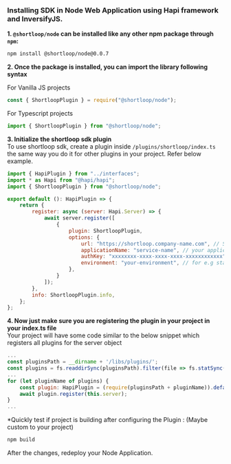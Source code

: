### Installing SDK in **Node**  Web Application using Hapi framework and InversifyJS.

**1. `@shortloop/node` can be installed like any other npm package through `npm`:**  
```bash
npm install @shortloop/node@0.0.7
```

**2. Once the package is installed, you can import the library following syntax**

For Vanilla JS projects
```js
const { ShortloopPlugin } = require("@shortloop/node");
```

For Typescript projects
```js
import { ShortloopPlugin } from "@shortloop/node";
```

**3. Initialize the shortloop sdk plugin**  
To use shortloop sdk, create a plugin inside ```/plugins/shortloop/index.ts``` the same way you do it for other plugins in your project. Refer below example. 
```js
import { HapiPlugin } from "../interfaces";
import * as Hapi from "@hapi/hapi";
import { ShortloopPlugin } from "@shortloop/node";

export default (): HapiPlugin => {
    return {
        register: async (server: Hapi.Server) => {
            await server.register([
                {
                    plugin: ShortloopPlugin,
                    options: {
                        url: "https://shortloop.company-name.com", // ShortLoop URL. (Provided by ShortLoop team.)
                        applicationName: "service-name", // your application name here
                        authKey: "xxxxxxxx-xxxx-xxxx-xxxx-xxxxxxxxxxxx", // ShortLoop Auth Key. (Provided by ShortLoop team.)
                        environment: "your-environment", // for e.g stage or prod
                    },
                }
            ]);
        },
        info: ShortloopPlugin.info,
    };
};
```
**4. Now just make sure you are registering the plugin in your project in your index.ts file**  
Your project will have some code similar to the below snippet which registers all plugins for the server object
```js
...
const pluginsPath = __dirname + '/libs/plugins/';
const plugins = fs.readdirSync(pluginsPath).filter(file => fs.statSync(path.join(pluginsPath, file)).isDirectory());
...
for (let pluginName of plugins) {
    const plugin: HapiPlugin = (require(pluginsPath + pluginName)).default();
    await plugin.register(this.server);
}
...
```

*Quickly test if project is building after configuring the Plugin :  (Maybe custom to your project)

```bash
npm build
```

After the changes, redeploy your Node Application.
